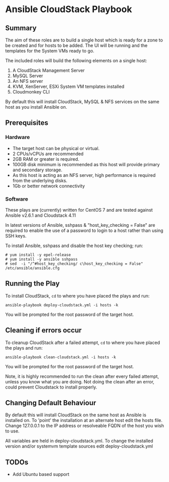 # Ansible CloudStack Playbook


## Summary

The aim of these roles are to build a single host which is ready for a zone to be created and for hosts to be added. The UI will be running and the templates for the System VMs ready to go.

The included roles will build the following elements on a single host:

1. A CloudStack Management Server
2. MySQL Server
3. An NFS server
4. KVM, XenServer, ESXi System VM templates installed
5. Cloudmonkey CLI

By default this will install CloudStack, MySQL & NFS services on the same host as you install Ansible on.


## Prerequisites

### Hardware

- The target host can be physical or virtual. 
- 2 CPUs/vCPUs are recommended 
- 2GB RAM or greater is required.
- 100GB disk minimum is recommended as this host will provide primary and secondary storage.
- As this host is acting as an NFS server, high performance is required from the underlying disks.
- 1Gb or better network connectivity


### Software

These plays are (currently) written for CentOS 7 and are tested against Ansible v2.6.1 and Cloudstack 4.11

In latest versions of Ansible, sshpass & "host_key_checking = False" are required to enable the use of a password
to login to a host rather than using SSH keys.

To install Ansible, sshpass and disable the host key checking; run:
 
```
# yum install -y epel-release
# yum install -y ansible sshpass
# sed  -i "/^#host_key_checking/ c\host_key_checking = False" /etc/ansible/ansible.cfg
```

## Running the Play

To install CloudStack, ```cd``` to where you have placed the plays and run:

```
ansible-playbook deploy-cloudstack.yml -i hosts -k
```
You will be prompted for the root password of the target host.

## Cleaning if errors occur

To cleanup CloudStack after a failed attempt, ```cd``` to where you have placed the plays and run:

```
ansible-playbook clean-cloudstack.yml -i hosts -k
```
You will be prompted for the root password of the target host.

Note, it is highly recommended to run the clean after every failed attempt, unless you know what you are doing.
Not doing the clean after an error, could prevent Cloudstack to install properly.

## Changing Default Behaviour

By default this will install CloudStack on the same host as Ansible is installed on.  To 'point' the installation at an alternate host edit
the hosts file. Change 127.0.0.1 to the IP address or resolveable FQDN of the host you wish to use.

All variables are held in deploy-cloudstack.yml. To change the installed version and/or systemvm template sources edit deploy-cloudstack.yml



## TODOs

- Add Ubuntu based support
